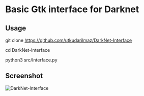# Basic Gtk interface for Darknet

## Usage

git clone https://github.com/utkudarilmaz/DarkNet-Interface

cd DarkNet-Interface

python3 src/Interface.py

## Screenshot

![DarkNet-Interface](https://i.hizliresim.com/A1d5n7.png)

